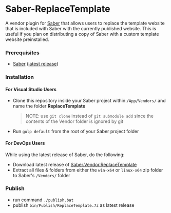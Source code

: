 # Saber-ReplaceTemplate
A vendor plugin for [Saber](https://saber.datasilk.io) that allows users to replace the template website that is included with Saber with the currently published website. This is useful if you plan on distributing a copy of Saber with a custom template website preinstalled.

### Prerequisites
* [Saber](https://saber.datasilk.io) ([latest release](https://github.com/Datasilk/Saber/releases))

### Installation
#### For Visual Studio Users
* Clone this repository inside your Saber project within `/App/Vendors/` and name the folder **ReplaceTemplate**
	> NOTE: use `git clone` instead of `git submodule add` since the contents of the Vendor folder is ignored by git
* Run `gulp default` from the root of your Saber project folder

#### For DevOps Users
While using the latest release of Saber, do the following:
* Download latest release of [Saber.Vendor.ReplaceTemplate](https://github.com/Datasilk/Saber-ReplaceTemplate/releases)
* Extract all files & folders from either the `win-x64` or `linux-x64` zip folder to Saber's `/Vendors/` folder

### Publish
* run command `./publish.bat`
* publish `bin/Publish/ReplaceTemplate.7z` as latest release

